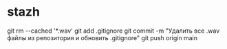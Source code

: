 # stazh

git rm --cached '*.wav'
git add .gitignore
git commit -m "Удалить все .wav файлы из репозитория и обновить .gitignore"
git push origin main

 
